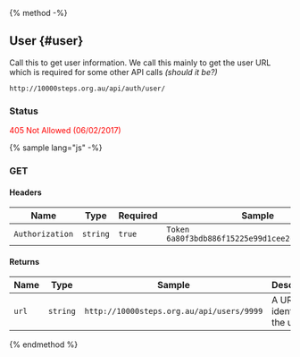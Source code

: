 {% method -%}
## User {#user}

Call this to get user information. We call this mainly to get the user URL which is required for some other API calls *(should it be?)*
``` 
http://10000steps.org.au/api/auth/user/
```

### Status ###
<span style="color: red;">405 Not Allowed (06/02/2017)</span>

{% sample lang="js" -%}

### GET ###
#### Headers ####
| Name | Type | Required | Sample |
| -- | -- | -- | -- |
| `Authorization` | `string` | `true` | `Token 6a80f3bdb886f15225e99d1cee2c0bce4a6d60d9` |

#### Returns ####
| Name | Type | Sample | Description |
| --   | --   | --     | --          | 
| `url` | `string` | `http://10000steps.org.au/api/users/9999` | A URL that identifies the user |

{% endmethod %}